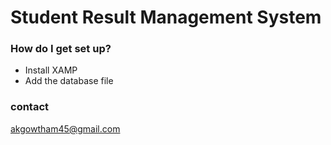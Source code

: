 # Student Result Management System

### How do I get set up? ###

* Install XAMP
* Add the database file 

### contact ###
akgowtham45@gmail.com



